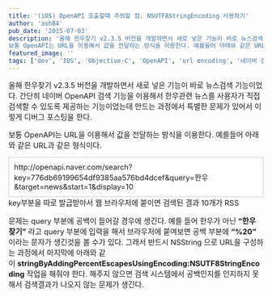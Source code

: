 ```yaml
---
title: '(iOS) OpenAPI 호출할때 주의할 점. NSUTF8StringEncoding 사용하기'
author: 'ash84'
pub_date: '2015-07-03'
description: '올해 한우찾기 v2.3.5 버전을 개발하면서 새로 넣은 기능이 바로 뉴스검색 기능이었다. 간단히 네이버 OpenAPI 검색 기능을 이용해서 한우관련 뉴스를 사용자가 직접 검색할 수 있도록 제공하는 기능이었는데 만드는 과정에서 특별한 문제가 있어서 이렇게 디버그 포스팅을 한다. 
보통 OpenAPI는 URL을 이용해서 값을 전달하는 방식을 이용한다. 예를들어 아래와 같은 URL과 같은 형식이다.'
featured_image: ''
tags: ['dev', 'IOS', 'Objective-C', 'OpenAPI', 'url encoding', '네이버 검색 API']
---
```



<span style="font-size: 11pt;">올해 한우찾기 v2.3.5 버전을 개발하면서 새로 넣은 기능이 바로 뉴스검색 기능이었다. 간단히 네이버 OpenAPI 검색 기능을 이용해서 한우관련 뉴스를 사용자가 직접 검색할 수 있도록 제공하는 기능이었는데 만드는 과정에서 특별한 문제가 있어서 이렇게 디버그 포스팅을 한다. </span>

<span style="font-size: 11pt;">보통 OpenAPI는 URL을 이용해서 값을 전달하는 방식을 이용한다. 예를들어 아래와 같은 URL과 같은 형식이다. </span>

<div class="txc-textbox" style="border: 1px solid rgb(203, 203, 203); background-color: rgb(255, 255, 255); padding: 10px;"><span style="font-size: 11pt;">http://openapi.naver.com/search?key=776db6919965</span><span style="font-size: 11pt;">4df9385aa576bd4dcef&query=한우</span><span style="font-size: 11pt;">&target=news&start=1&display=10</span>

</div><span style="font-size: 11pt;">key부분을 따로 발급받아서 웹 브라우저에 붙이면 검색된 결과 10개가 RSS<XML)의 형식으로 보일것이다. 실제 한우찾기 내부 코드에서는 다음과 같은 코드를 이용해서 위의 URL을 던져서 결과를 파싱하는 방식으로 진행하였다. </span>

<span style="font-size: 11pt;">  
<script src="https://gist.github.com/4363290.js"></script>  
</span>

<span style="font-size: 11pt;">문제는 query 부분에 공백이 들어갈 경우에 생긴다. 예를 들어 한우가 아닌 **“한우 찾기”** 라고 query 부분에 입력을 해서 브라우저에 붙여보면 공백 부분에 **“%20”** 이라는 문자가 생긴것을 볼 수가 있다. 그래서 반드시 </span><span style="font-size: 11pt;">NSString 으로 URL을 구성하는 과정에서 마지막에 아래와 같이 </span><span style="font-size: 11pt;">**stringByAddingPercentEscapesUsingEncoding:**</span><span style="font-size: 11pt;">**NSUTF8StringEncoding** 작업을 해줘야 한다. 해주지 않으면 검색 시스템에서 공백인지를 인지하지 못해서 검색결과가 나오지 않는 문제가 생긴다. </span>

<span style="font-size: 11pt;">  
</span>

<span style="font-size: 11pt;">  
<script src="https://gist.github.com/4363270.js"></script></span>



